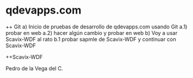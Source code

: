 qdevapps.com
============

++ Git
a) Inicio de pruebas de desarrollo de qdevapps.com usando Git
a.1) probar en web
a.2) hacer algún cambio y probar en web
b) Voy a usar Scavix-WDF al rato
b.1 probar sapmle de Scavix-WDF y continuar con Scavix-WDF

++Scavix-WDF  













Pedro de la Vega del C.
